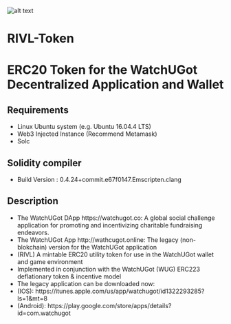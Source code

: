 ![alt text](https://i2.wp.com/watchugot.co/wp-content/uploads/2018/08/WUG-Logo-Med.png?w=1100&ssl=1)
# RIVL-Token
<h1>ERC20 Token for the WatchUGot Decentralized Application and Wallet</h1>
<h2>Requirements</h2>
<ul>
  <li>Linux Ubuntu system (e.g. Ubuntu 16.04.4 LTS)</li>
  <li>Web3 Injected Instance (Recommend Metamask)</li>
  <li>Solc</li>
</ul>
<h2>Solidity compiler</h2>
<ul>
  <li>Build Version : 0.4.24+commit.e67f0147.Emscripten.clang</li>
</ul>
<h2>Description</h2>
<ul>
  <li>The WatchUGot DApp https://watchugot.co: A global social challenge application for promoting and incentivizing charitable fundraising endeavors.</li>
  <li>The WatchUGot App http://wathcugot.online: The legacy (non-blokchain) version for the WatchUGot application
  <li>(RIVL) A mintable ERC20 utility token for use in the WatchUGot wallet and game environment</li>
  <li>Implemented in conjunction with the WatchUGot (WUG) ERC223 deflationary token & incentive model</li>
  <li>The legacy application can be downloaded now:</li>
    <li>(IOS): https://itunes.apple.com/us/app/watchugot/id1322293285?ls=1&mt=8</li>
    <li>(Android): https://play.google.com/store/apps/details?id=com.watchugot</li>
</ul>
